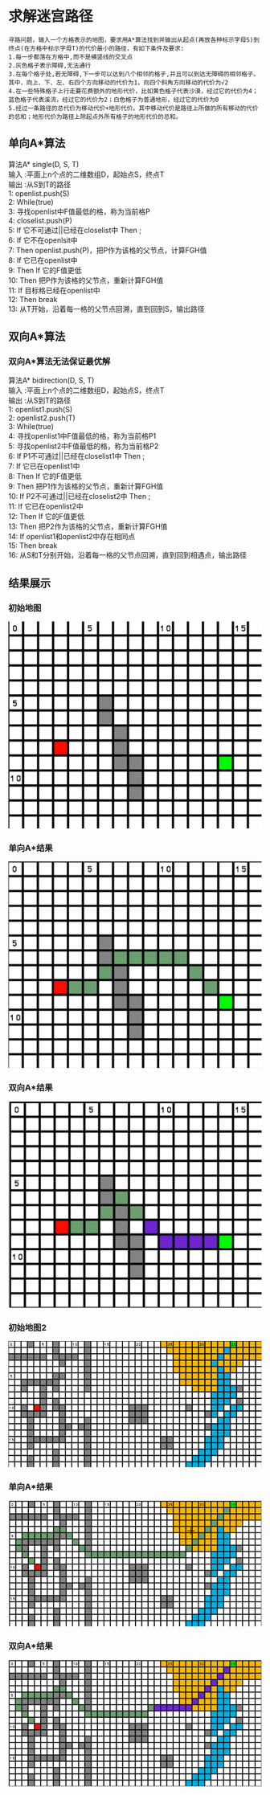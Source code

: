 # 求解迷宫路径
	寻路问题，输入一个方格表示的地图，要求用A*算法找到并输出从起点(再放各种标示字母S)到终点(在方格中标示字母T)的代价最小的路径，有如下条件及要求:
	1.每一步都落在方格中,而不是横竖线的交叉点
	2.灰色格子表示障碍,无法通行
	3.在每个格子处,若无障碍,下一步可以达到八个相邻的格子,并且可以到达无障碍的相邻格子。其中，向上、下、左、右四个方向移动的代价为1，向四个斜角方向移动的代价为√2
	4.在一些特殊格子上行走要花费额外的地形代价，比如黄色格子代表沙漠，经过它的代价为4；蓝色格子代表溪流，经过它的代价为2；白色格子为普通地形，经过它的代价为0
	5.经过一条路径的总代价为移动代价+地形代价。其中移动代价是路径上所做的所有移动的代价的总和；地形代价为路径上除起点外所有格子的地形代价的总和。

## 单向A*算法
算法A* single(D, S, T)
<br>输入 :平面上n个点的二维数组D，起始点S，终点T
<br>输出 :从S到T的路径
<br>1:  openlist.push(S)
<br>2:  While(true)
<br>3:     寻找openlist中F值最低的格，称为当前格P
<br>4:      closelist.push(P)
<br>5:      If   它不可通过||已经在closelist中   Then ;
<br>6:      If   它不在openlsit中 
<br>7:         Then   openlist.push(P)，把P作为该格的父节点，计算FGH值
<br>8:      If   它已在openlist中
<br>9:         Then   If   它的F值更低
<br>10:          Then   把P作为该格的父节点，重新计算FGH值
<br>11:    If   目标格已经在openlist中
<br>12:       Then break
<br>13:  从T开始，沿着每一格的父节点回溯，直到回到S，输出路径
## 双向A*算法
### 双向A*算法无法保证最优解
算法A* bidirection(D, S, T)
<br>输入 :平面上n个点的二维数组D，起始点S，终点T
<br>输出 :从S到T的路径
<br>1:  openlist1.push(S)
<br>2:  openlist2.push(T)
<br>3:  While(true)
<br>4:     寻找openlist1中F值最低的格，称为当前格P1
<br>5:        寻找openlist2中F值最低的格，称为当前格P2
<br>6:           If   P1不可通过||已经在closelist1中   Then ;
<br>7:           If   它已在openlist1中
<br>8:              Then   If   它的F值更低
<br>9:                 Then   把P1作为该格的父节点，重新计算FGH值
<br>10:         If   P2不可通过||已经在closelist2中   Then ;
<br>11:         If   它已在openlist2中
<br>12:            Then   If   它的F值更低
<br>13:               Then   把P2作为该格的父节点，重新计算FGH值
<br>14:     If openlist1和openlist2中存在相同点
<br>15:        Then   break
<br>16:  从S和T分别开始，沿着每一格的父节点回溯，直到回到相遇点，输出路径

## 结果展示
### 初始地图
![](https://github.com/HuiyanWen/Maze_Astar/blob/master/pic/%E5%8D%95%E5%90%91A*%E5%88%9D%E5%A7%8B.png)

### 单向A*结果
![](https://github.com/HuiyanWen/Maze_Astar/blob/master/pic/%E5%8D%95%E5%90%91A*.png)

### 双向A*结果
![](https://github.com/HuiyanWen/Maze_Astar/blob/master/pic/%E5%8F%8C%E5%90%91A*.png)

### 初始地图2
![](https://github.com/HuiyanWen/Maze_Astar/blob/master/pic/%E5%88%9D%E5%A7%8B.png)

### 单向A*结果
![](https://github.com/HuiyanWen/Maze_Astar/blob/master/pic/%E5%88%9D%E5%A7%8B1.png)

### 双向A*结果
![](https://github.com/HuiyanWen/Maze_Astar/blob/master/pic/%E5%88%9D%E5%A7%8B2.png)
